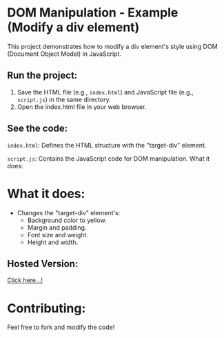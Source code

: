 # DOM Manipulation - Example (Modify a div element)


This project demonstrates how to modify a div element's style using DOM (Document Object Model) in JavaScript.


## Run the project:
1. Save the HTML file (e.g., ```index.html```) and JavaScript file (e.g., ```script.js```) in the same directory.
2. Open the index.html file in your web browser.


## See the code:
```index.html```: Defines the HTML structure with the "target-div" element.

```script.js```: Contains the JavaScript code for DOM manipulation.
What it does:


# What it does:
- Changes the "target-div" element's:
    - Background color to yellow.
    - Margin and padding.
    - Font size and weight.
    - Height and width.
## Hosted Version:

[Click here...!](https://rishavy.github.io/DOM_project_1/)


# Contributing:

Feel free to fork and modify the code!
